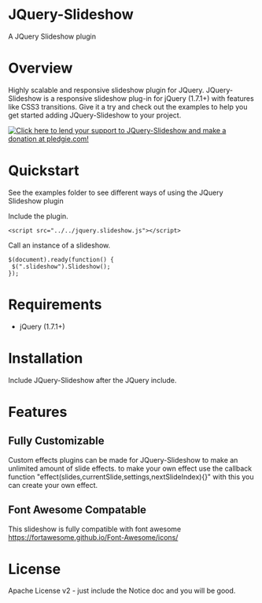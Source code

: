 JQuery-Slideshow
==========
A JQuery Slideshow plugin


Overview
========
Highly scalable and responsive slideshow plugin for JQuery.
JQuery-Slideshow is a responsive slideshow plug-in for jQuery (1.7.1+) with features like CSS3 transitions. Give it a try and check out the examples to help you get started adding JQuery-Slideshow to your project.




[![Click here to lend your support to JQuery-Slideshow and make a donation at pledgie.com!](https://pledgie.com/campaigns/32610.png?skin_name=chrome)](https://pledgie.com/campaigns/32610)

Quickstart
==========
See the examples folder to see different ways of using the JQuery Slideshow plugin

Include the plugin.

    <script src="../../jquery.slideshow.js"></script>

Call an instance of a slideshow.

    $(document).ready(function() {
     $(".slideshow").Slideshow();
    });

Requirements
============
 - jQuery (1.7.1+)

Installation
============
Include JQuery-Slideshow after the JQuery include.


Features
========

Fully Customizable
--------------
Custom effects plugins can be made for JQuery-Slideshow to make an unlimited amount of slide effects.
to make your own effect use the callback function "effect(slides,currentSlide,settings,nextSlideIndex){}"
with this you can create your own effect. 

Font Awesome Compatable
--------------
This slideshow is fully compatible with font awesome
https://fortawesome.github.io/Font-Awesome/icons/


License
=======
Apache License v2 - just include the Notice doc and you will be good.




